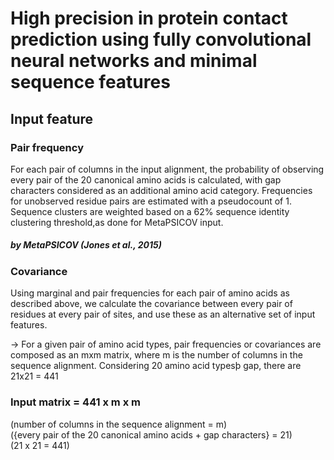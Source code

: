 # High precision in protein contact prediction using fully convolutional neural networks and minimal sequence features

## Input feature 

### Pair frequency
For each pair of columns in the input alignment, the probability of observing every pair of the 20 canonical amino acids is calculated, with gap characters considered as an additional amino acid category. Frequencies for unobserved residue pairs are estimated with a pseudocount of 1. Sequence clusters are weighted based on a 62% sequence identity clustering threshold,as done for MetaPSICOV input.

##### by MetaPSICOV (Jones et al., 2015)

### Covariance 
Using marginal and pair frequencies for each pair of amino acids as described above, we calculate the covariance between every pair of residues at every pair of sites, and use these as an alternative set of input features.

-> For a given pair of amino acid types, pair frequencies or covariances are composed as an mxm matrix, where m is the number of columns in the sequence alignment. Considering 20 amino acid typesþ gap, there are 21x21 = 441 

### Input matrix = 441 x m x m 
(number of columns in the sequence alignment = m)  
({every pair of the 20 canonical amino acids + gap characters} = 21)  
(21 x 21 = 441)  

